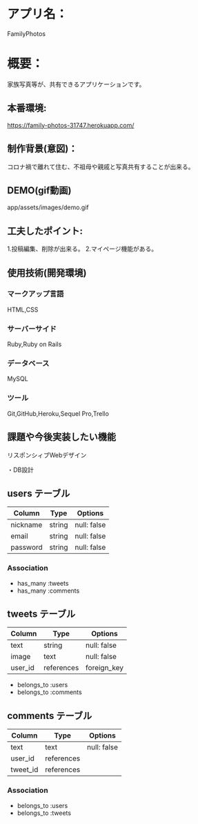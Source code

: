 # アプリ名：
FamilyPhotos

# 概要：
家族写真等が、共有できるアプリケーションです。

## 本番環境:
https://family-photos-31747.herokuapp.com/

## 制作背景(意図)：
コロナ禍で離れて住む、不祖母や親戚と写真共有することが出来る。

## DEMO(gif動画)
app/assets/images/demo.gif

## 工夫したポイント:
1.投稿編集、削除が出来る。
2.マイページ機能がある。

## 使用技術(開発環境)
### マークアップ言語
HTML,CSS

### サーバーサイド
Ruby,Ruby on Rails

### データベース
MySQL

### ツール
Git,GitHub,Heroku,Sequel Pro,Trello

## 課題や今後実装したい機能
リスポンシィブWebデザイン

・DB設計
## users テーブル

| Column     | Type   | Options     |
| ---------- | ------ | ----------- |
| nickname   | string | null: false |
| email      | string | null: false |
| password   | string | null: false |

### Association

- has_many :tweets
- has_many :comments

## tweets テーブル

| Column                   | Type       | Options     |
| ------------------------ | ---------- | ----------- |
| text                     | string     | null: false |
| image                    | text       | null: false |
| user_id                  | references | foreign_key |

- belongs_to :users
- belongs_to :comments

## comments テーブル

| Column    | Type       | Options     |
| --------- | ---------- | ----------- |
| text      | text       | null: false |
| user_id   | references |             |
| tweet_id  | references |             |

### Association

- belongs_to :users
- belongs_to :tweets